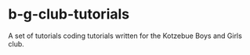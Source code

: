 # b-g-club-tutorials
A set of tutorials coding tutorials written for the Kotzebue Boys and Girls club.
